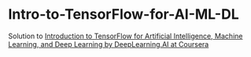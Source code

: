 # Intro-to-TensorFlow-for-AI-ML-DL
Solution to [Introduction to TensorFlow for Artificial Intelligence, Machine Learning, and Deep Learning by DeepLearning.AI at Coursera](https://www.coursera.org/learn/introduction-tensorflow/home/welcome)
